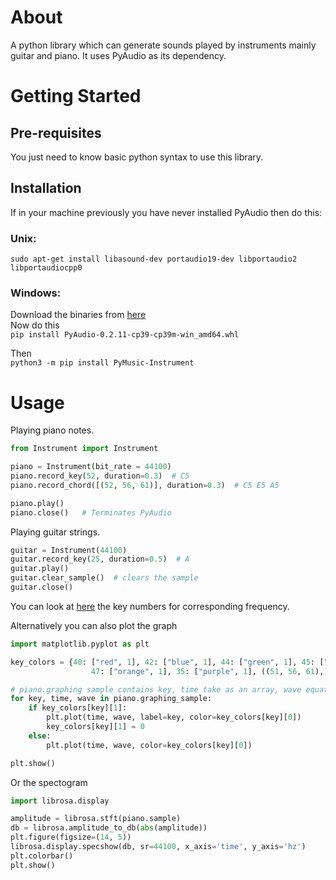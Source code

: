 # About
A python library which can generate sounds played by instruments mainly guitar and piano. It uses PyAudio as its
dependency.

# Getting Started
## Pre-requisites 
You just need to know basic python syntax to use this library.

## Installation
If in your machine previously you have never installed PyAudio then do this:<br>

### Unix:<br>
`sudo apt-get install libasound-dev portaudio19-dev libportaudio2 libportaudiocpp0`

### Windows:<br>
Download the binaries from [here](https://www.lfd.uci.edu/~gohlke/pythonlibs/)
<br> Now do this<br>
`pip install PyAudio‑0.2.11‑cp39‑cp39m‑win_amd64.whl`

Then<br>
`python3 -m pip install PyMusic-Instrument`


# Usage

Playing piano notes.
```python
from Instrument import Instrument

piano = Instrument(bit_rate = 44100)
piano.record_key(52, duration=0.3)  # C5
piano.record_chord([(52, 56, 61)], duration=0.3)  # C5 E5 A5

piano.play()
piano.close()   # Terminates PyAudio
```

Playing guitar strings.
```python
guitar = Instrument(44100)
guitar.record_key(25, duration=0.5)  # A
guitar.play()
guitar.clear_sample()  # clears the sample
guitar.close()
```

You can look at [here](https://en.wikipedia.org/wiki/Piano_key_frequencies)
the key numbers for corresponding frequency.

Alternatively you can also plot the graph

```python
import matplotlib.pyplot as plt

key_colors = {40: ["red", 1], 42: ["blue", 1], 44: ["green", 1], 45: ["gray", 1],
                  47: ["orange", 1], 35: ["purple", 1], ((51, 56, 61),): ['black', 1]}

# piano.graphing sample contains key, time take as an array, wave equation as an array.
for key, time, wave in piano.graphing_sample:
    if key_colors[key][1]:
        plt.plot(time, wave, label=key, color=key_colors[key][0])
        key_colors[key][1] = 0
    else:
        plt.plot(time, wave, color=key_colors[key][0])

plt.show()
```
Or the spectogram

```python
import librosa.display

amplitude = librosa.stft(piano.sample)
db = librosa.amplitude_to_db(abs(amplitude))
plt.figure(figsize=(14, 5))
librosa.display.specshow(db, sr=44100, x_axis='time', y_axis='hz')
plt.colorbar()
plt.show()
```
